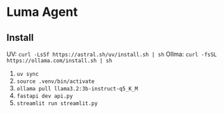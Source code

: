# Luma Agent

## Install

UV: `curl -LsSf https://astral.sh/uv/install.sh | sh`
Ollma: `curl -fsSL https://ollama.com/install.sh | sh`

1. `uv sync`
1. `source .venv/bin/activate`
1. `ollama pull llama3.2:3b-instruct-q5_K_M`
1. `fastapi dev api.py`
1. `streamlit run streamlit.py`
